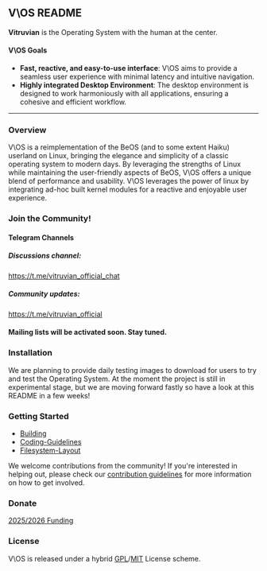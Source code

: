 ## V\OS README

**Vitruvian** is the Operating System with the human at the center.

#### V\OS Goals

* **Fast, reactive, and easy-to-use interface**: V\OS aims to provide a seamless user experience with minimal latency and intuitive navigation.
* **Highly integrated Desktop Environment**: The desktop environment is designed to work harmoniously with all applications, ensuring a cohesive and efficient workflow.

---

### Overview

V\OS is a reimplementation of the BeOS (and to some extent Haiku) userland on Linux, bringing the elegance and simplicity of a classic operating system to modern days. By leveraging the strengths of Linux while maintaining the user-friendly aspects of BeOS, V\OS offers a unique blend of performance and usability. V\OS leverages the power of linux by integrating ad-hoc built kernel modules for a reactive and enjoyable user experience.

### Join the Community!

#### Telegram Channels
##### Discussions channel:

https://t.me/vitruvian_official_chat

##### Community updates:

https://t.me/vitruvian_official

#### Mailing lists will be activated soon. Stay tuned.

### Installation

We are planning to provide daily testing images to download for users to try and test the Operating System. At the moment the project is still in experimental stage, but we are moving forward fastly so have a look at this README in a few weeks!

### Getting Started

* [Building](https://github.com/VitruvianOS/Vitruvian/wiki/Building)
* [Coding-Guidelines](https://github.com/VitruvianOS/Vitruvian/wiki/Coding-Guidelines)
* [Filesystem-Layout](https://github.com/VitruvianOS/Vitruvian/wiki/Filesystem-Layout)

We welcome contributions from the community! If you're interested in helping out, please check our [contribution guidelines](#) for more information on how to get involved.

### Donate

[2025/2026 Funding](https://www.paypal.com/pool/9iLXEgZj41)

### License

V\OS is released under a hybrid [GPL](#)/[MIT](#) License scheme.
